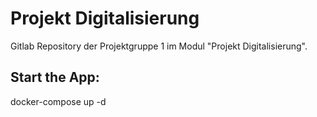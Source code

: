 # Projekt Digitalisierung

Gitlab Repository der Projektgruppe 1 im Modul "Projekt Digitalisierung".


## Start the App:

docker-compose up -d